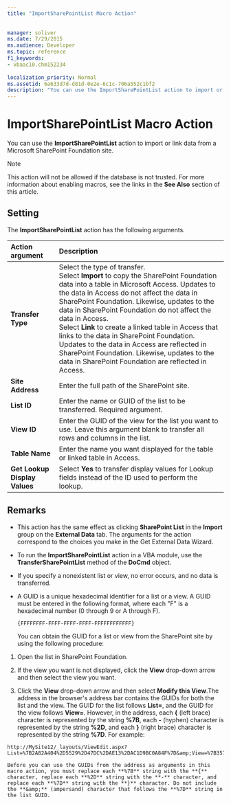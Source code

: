 ```yaml
---
title: "ImportSharePointList Macro Action"
 
 
manager: soliver
ms.date: 7/29/2015
ms.audience: Developer
ms.topic: reference
f1_keywords:
- vbaac10.chm152234
  
localization_priority: Normal
ms.assetid: 6a633d7d-d81d-0e2e-6c1c-706a552c1bf2
description: "You can use the ImportSharePointList action to import or link data from a Microsoft SharePoint Foundation site."
---
```


# ImportSharePointList Macro Action

You can use the **ImportSharePointList** action to import or link data from a Microsoft SharePoint Foundation site. 
  
> [!NOTE]
> This action will not be allowed if the database is not trusted. For more information about enabling macros, see the links in the **See Also** section of this article. 
  
## Setting

The **ImportSharePointList** action has the following arguments. 
  
|**Action argument**|**Description**|
|:-----|:-----|
|**Transfer Type** <br/> | Select the type of transfer.  <br/>  Select **Import** to copy the SharePoint Foundation data into a table in Microsoft Access. Updates to the data in Access do not affect the data in SharePoint Foundation. Likewise, updates to the data in SharePoint Foundation do not affect the data in Access.  <br/>  Select **Link** to create a linked table in Access that links to the data in SharePoint Foundation. Updates to the data in Access are reflected in SharePoint Foundation. Likewise, updates to the data in SharePoint Foundation are reflected in Access.  <br/> |
|**Site Address** <br/> |Enter the full path of the SharePoint site.  <br/> |
|**List ID** <br/> |Enter the name or GUID of the list to be transferred. Required argument.  <br/> |
|**View ID** <br/> |Enter the GUID of the view for the list you want to use. Leave this argument blank to transfer all rows and columns in the list.  <br/> |
|**Table Name** <br/> |Enter the name you want displayed for the table or linked table in Access.  <br/> |
|**Get Lookup Display Values** <br/> |Select **Yes** to transfer display values for Lookup fields instead of the ID used to perform the lookup.  <br/> |
   
## Remarks

- This action has the same effect as clicking **SharePoint List** in the **Import** group on the **External Data** tab. The arguments for the action correspond to the choices you make in the Get External Data Wizard. 
    
- To run the **ImportSharePointList** action in a VBA module, use the **TransferSharePointList** method of the **DoCmd** object. 
    
- If you specify a nonexistent list or view, no error occurs, and no data is transferred.
    
- A GUID is a unique hexadecimal identifier for a list or a view. A GUID must be entered in the following format, where each "F" is a hexadecimal number (0 through 9 or A through F).
    
  ```
  {FFFFFFFF-FFFF-FFFF-FFFF-FFFFFFFFFFFF}
  ```

    You can obtain the GUID for a list or view from the SharePoint site by using the following procedure:
    
1. Open the list in SharePoint Foundation.
    
2. If the view you want is not displayed, click the **View** drop-down arrow and then select the view you want. 
    
3. Click the **View** drop-down arrow and then select **Modify this View**.The address in the browser's address bar contains the GUIDs for both the list and the view. The GUID for the list follows **List=**, and the GUID for the view follows **View=**. However, in the address, each **{** (left brace) character is represented by the string **%7B**, each **-** (hyphen) character is represented by the string **%2D**, and each **}** (right brace) character is represented by the string **%7D**. For example: 
    
  ```
  http://MySite12/_layouts/ViewEdit.aspx?List=%7B2A82A404%2D5529%2D47DC%2DAE13%2DAC1D9BC0A84F%7D&amp;View=%7B357B4FE6%2D44CF%2D4275%2DB91F%2D46558301579B%7D
  ```

    Before you can use the GUIDs from the address as arguments in this macro action, you must replace each **%7B** string with the **{** character, replace each **%2D** string with the **-** character, and replace each **%7D** string with the **}** character. Do not include the **&amp;** (ampersand) character that follows the **%7D** string in the list GUID. 
    

